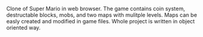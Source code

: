 Clone of Super Mario in web browser. The game contains coin system, destructable blocks, mobs, and two maps with mulitple levels.
Maps can be easly created and modified in game files. Whole project is written in object oriented way.
